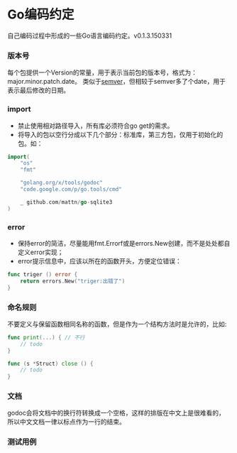 Go编码约定
=========
自己编码过程中形成的一些Go语言编码约定。v0.1.3.150331

### 版本号
每个包提供一个Version的常量，用于表示当前包的版本号，格式为：major.minor.patch.date。
类似于[semver](http://semver.org/lang/zh-CN/)，但相较于semver多了个date，用于表示最后修改的日期。


### import
- 禁止使用相对路径导入，所有库必须符合go get的需求。
- 将导入的包以空行分成以下几个部分：标准库，第三方包，仅用于初始化的包。如：
```go
import(
    "os"
    "fmt"

    "golang.org/x/tools/godoc"
    "code.google.com/p/go.tools/cmd"

    _ github.com/mattn/go-sqlite3
)
```


### error
- 保持error的简洁，尽量能用fmt.Errorf或是errors.New创建，而不是处处都自定义error实现；
- error提示信息中，应该以所在的函数开头，方便定位错误：
```go
func triger () error {
    return errors.New("triger:出错了")
}
```


### 命名规则

不要定义与保留函数相同名称的函数，但是作为一个结构方法时是允许的，比如:
```go
func print(...) { // 不行
    // todo
}

func (s *Struct) close () {
    // todo
}
```


### 文档

godoc会将文档中的换行符转换成一个空格，这样的排版在中文上是很难看的，
所以中文文档一律以标点作为一行的结束。


### 测试用例

